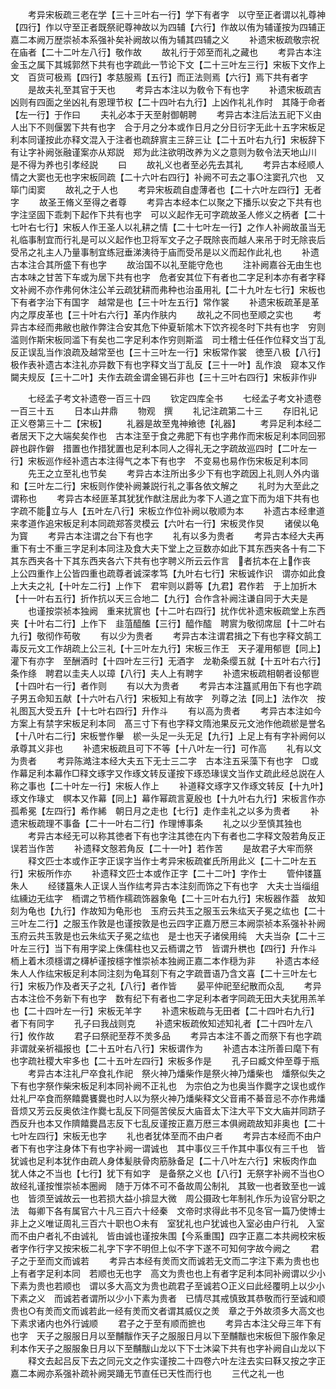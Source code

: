 <!-- { "loadSidebar": true } -->
　　考异宋板疏三老在学【三十三叶右一行】学下有者字　以守至正者谓以礼尊神【四行】作以守至正者既祭祀尊神故以为四辅【六行】作故以侑为辅谨按为四辅正嘉二本阙万歴崇祯本系强补矣补阙故以侑为辅其四辅之义
　　补遗宋板疏敬宗祝在庙者【二十二叶左八行】敬作故
　　故礼行于郊至而礼之藏也
　　考异古本注金玉之属下其城郭然下共有也字疏此一节论下文【二十三叶左三行】宋板下文作上文　百货可极焉【四行】孝慈服焉【五行】而正法则焉【六行】焉下共有者字
　　是故夫礼至其官于天也
　　考异古本注以为敎令下有也字
　　补遗宋板疏吉凶则有四面之坐凶礼有恩理节权【二十四叶右九行】上凶作礼礼作时　其降于命者【左一行】于作曰
　　夫礼必本于天至射御朝聘
　　考异古本注后法五祀下义由人出下不则偃罢下共有也字　合于月之分本或作日月之分日衍字无此十五字宋板足利本同谨按此亦释文混入于注者也疏辞賔主三辞三让【二十五叶右九行】宋板辞下有让字补阙张融谨案亦从郑説　郑为此注欲明改养为义之意则为敎令法天地山川　是不得为养也引孝经説
　　曰
　　故礼义也者至必先去其礼
　　考异古本经顺人情之大窦也无也字宋板同疏【二十六叶右四行】补阙不可去之事○注窦孔穴也　又筚门闺窦
　　故礼之于人也
　　考异宋板疏自虚薄者也【二十六叶左四行】无者字
　　故圣王脩义至得之者尊
　　考异古本经本仁以聚之下播乐以安之下共有也字注坚固下乖刺下起作下共有也字　可以义起作无可字疏故圣人修义之柄者【二十七叶右七行】宋板人作王圣人以礼耕之情【二十七叶左一行】之作人补阙故虽当无礼临事制宜而行礼是可以义起作也卫将军文子之子既除丧而越人来吊于时无除丧后受吊之礼主人乃量事制宜练冠垂涕洟待于庙而受吊是以义而起作此礼也
　　补遗古本注合其所盛下有也字
　　故治国不以礼至能守危也
　　注补阙嘉谷无由生也　古本味之甘苦下车或为居下共有也字　危者安其位下有者也二字足利本亦有者字释文补阙不亦作弗何休注公羊云疏犹耕而弗种也治虽用礼【二十九叶左七行】宋板也下有者字治下有国字　越常是也【三十叶左五行】常作裳
　　补遗宋板疏革是革内之厚皮革也【三十叶右六行】革内作肤内
　　故礼之不同也至顺之实也
　　考异古本经而弗敝也敝作弊注合安其危下仲夏斩隂木下饮齐视冬时下共有也字　穷则滥则作斯宋板同滥下有矣也二字足利本作穷则斯滥　司士稽士任任作位释文当丁乱反正误乱当作浪疏及越常至也【三十三叶左一行】宋板常作裳　徳至八极【八行】极作表补遗古本注礼亦异数下有也字释文当丁乱反【三十一叶】乱作浪　窥本又作闚夫规反【三十二叶】夫作去疏金谓金锡石非也【三十三叶右四行】宋板非作丱

　　七经孟子考文补遗卷一百三十四
　　钦定四库全书
　　七经孟子考文补遗卷一百三十五
　　日本山井鼎
　　物观　撰
　　礼记注疏第二十三
　　存旧礼记正义卷第三十二【宋板】
　　礼器是故至鬼神飨徳【礼器】
　　考异足利本经二者居天下之大端矣矣作也　古本注至于食之弗肥下有也字弗作而宋板足利本同回邪辟也辟作僻　措置也作措犹置也足利本同人之得礼无之字疏故巡四时【二叶左一行】宋板巡作经补遗古本注得气之本下有也字　不变易也易作伤宋板足利本同
　　先王之立至礼也节矣
　　考异古本注所出多少下有也字疏因上礼则人外内谐和【三叶左二行】宋板则作使补阙兼説行礼之事各依文解之
　　礼时为大至此之谓称也
　　考异古本经匪革其犹犹作猷注居此为孝下人道之宜下而为俎下共有也字疏不能立与人【五叶左八行】宋板立作位补阙以敬顺为本
　　补遗古本经聿道来孝道作追宋板足利本同疏郑答灵模云【六叶右一行】宋板灵作炅
　　诸侯以龟为寳
　　考异古本注谓之台下有也字
　　礼有以多为贵者
　　考异古本经大夫再重下有士不重三字足利本同注及食大夫下堂上之豆数亦如此下其东西夹各十有二下其东西夹各十下其东西夹各六下共有也字聘义所云云作言　者抗本在上作丧　上公四重作上公皆四重也疏尊者诚深孝笃【九叶右七行】宋板诚作识　谓亦如此食上大夫之礼【十叶左二行】上作下　君牢则以爵等【九君】君作若　于上加折木【十一叶右五行】折作抗以天三合地二【九行】合作含补阙注谦自同于大夫是
　　也谨按崇祯本独阙　重来扰賔也【十二叶右四行】扰作优补遗宋板疏堂上东西夹【十叶右二行】上作下　韭菹醯醢【三行】醯作醓　聘賔为敬彻席屈【十二叶右九行】敬彻作苟敬
　　有以少为贵者
　　考异古本注谓君揖之下有也字释文鹄工毒反元文工作胡疏上公三礼【十三叶左九行】宋板三作王　天子灌用郁鬯【同上】灌下有亦字　至酬酒时【十四叶左三行】无酒字　龙勒条缨五就【十五叶右六行】条作绦　聘君以圭夫人以璋【八行】夫人上有聘字
　　补遗宋板疏相朝者设郁鬯【十四叶右一行】者作则
　　有以大为贵者
　　考异古本注簋贰用缶下有也字疏子男五命知五献【十六叶右八行】宋板知上有故字　列尊之法【同上】法作次　按礼图瓦大受五升【十七叶右四行】升作斗
　　有以高为贵者
　　考异古本注如今方案上有禁字宋板足利本同　髙三寸下有也字释文隋池果反元文池作他疏棜是誉名【十八叶右二行】宋板誉作轝　棜一头足一头无足【九行】上足上有有字补阙何以承尊其义非也
　　补遗宋板疏且可下不等【十八叶左一行】可作高
　　礼有以文为贵者
　　考异陈澔注本经大夫五下无士三二字　古本注五采藻下有也字　□或作幕足利本幕作□释文琢字又作琢文转反谨按下琢恐瑑误文当作丈疏此经总説在人称之事也【二十叶左一行】宋板人作上
　　补道释文琢字又作琢文转反【十九叶】琢文作瑑丈　幎本又作幕【同上】幕作幂疏言夏殷也【十九叶右九行】宋板言作亦孤希冕【左四行】希作絺　朝日月之走也【七行】走作圭礼之以多为贵者
　　补遗宋板疏理不事备【二十一叶右二行】作理博事条
　　礼之以少至慎其独也
　　考异古本经无可以称其徳者下有也字注其徳在内下有者也二字释文殻若角反正误若当作苦
　　补遗释文慤若角反【二十一叶】若作苦
　　是故君子大牢而祭
　　释文匹士本或作正字正误字当作士考异宋板疏崔氏所用此义【二十二叶左五行】宋板所作亦
　　补遗释文匹士本或作正字【二十二叶】字作士
　　管仲镂簋朱人
　　经镂簋朱人正误人当作纮考异古本注刻而饰之下有也字　大夫士当缁组纮纁边无纮字　栭谓之节栭作檽疏饰器象龟【二十三叶右九行】宋板器作葢　故知刻为龟也【九行】作故知为龟形也　玉府云共玉之服玉云朱纮天子冕之纮也【二十三叶左二行】之服玉作敦是也谨按敦是也云四字正嘉万厯三本阙崇祯本系强补补阙玉府云共玉敦是也云朱纮天子冕之纮也　是士也天子诸侯用纯　大夫当杂【二十三叶左三行】当下有用字梁上侏儒柱也又云栭谓之节　皆谓升栱也【四行】升作斗　栭上着木须檼谓之欂栌谨按檼字惟崇祯本独阙正嘉二本作穏为非
　　补遗古本经朱人人作纮宋板足利本同注刻为龟耳刻下有之字疏晋语乃含文喜【二十三叶左七行】宋板乃作及者天子之礼【八行】者作皆
　　晏平仲祀至纪散而众乱
　　考异古本注俭不务新下有也字　数有纪下有者也二字足利本者字同疏无田大夫犹用羔羊也【二十四叶左一行】宋板无羊字
　　补遗宋板疏与无田者【二十四叶右九行】者下有同字
　　孔子曰我战则克
　　补遗宋板疏攸知述知礼者【二十四叶左八行】攸作故
　　君子曰祭祀至荐不羙多品
　　考异古本注不善之而祭下有也字疏非谓就亲祈福报也【二十五叶右八行】宋板谓作为
　　补遗古本注所善曰麾下有也字疏社稷大牢多也【二十五叶左四行】宋板多作是
　　孔子曰臧文仲至尊于瓶
　　考异古本注礼尸卒食礼作祀　祭火神乃燔柴作是祭火神乃燔柴也　燔祭似失之下有也字祭作柴宋板足利本同补阙不正礼也　为宗伯之为也奥当作爨字之误也或作灶礼尸卒食而祭饎爨饔爨也时人以为祭火神乃燔柴释文父音甫不綦音忌不亦作弗燔音烦又芳云反奥依注作爨七乱反下同彄苦侯反大庙音太下注大平下文大庙并同跻子西反升也本又作隮饎爨昌志反下七乱反谨按正嘉万厯三本俱阙疏故知非奥也【二十七叶左四行】宋板无也字
　　礼也者犹体至而不由户者
　　考异古本经而不由户者下有也字注身体下有也字补阙一谓诚也　其中事仪三千作其中事仪有三千也　皆犹诚也足利本犹作由疏人身体髪肤骨肉筋脉备足【二十八叶左六行】宋板肉作血　犹人体之不当也【七行】犹下有如字　是备祭之义也【八行】无祭字补阙不当也○故经礼谨按惟崇祯本圈阙　随于万体不可不备故周公制礼　其致一也者致至也一诚也　皆须至诚故云一也若损大益小揜显大微　周公摄政七年制礼作乐为设官分职之法　每卿下各有属官六十凡三百六十经秦　文帝时求得此书不见冬官一篇乃使博士　非上之义唯证周礼三百六十职也○未有　室犹礼也户犹诚也入室必由户行礼　入室而不由户者礼不由诚礼　皆由诚也谨按朱围【今系重围】四字正嘉二本共阙校宋板者字作行字又按宋板二礼字下字不明但上似不字下遂不可知何字故今阙之
　　君子之于至而文而诚若
　　考异古本经有羙而文而诚若无文而二字注下素为贵也也上有者字足利本同　若顺也无也字　高文为贵也也上有者字足利本同补阙谓以少小下素为贵也若顺也　谓以多大高文为贵也疏君子至诚若○正义曰此经覆明上以少小下素之义　而诚若者谓所以少小下素为贵者　已情尽其戒慎致其恭敬而行至诚和顺　贵也○有羙而文而诚若此一经有羙而文者谓其威仪之羙　章之于外故须多大高文也　下素求诸内也外行诚顺
　　君子之于至有顺而摭也
　　考异古本注父母三年下有也字　天子之服服日月以至黼黻作天子之服服日月以下至黼黻也宋板但下服作象足利本作天子之服服象日月以下至黼黻山龙以下下士沐粱下共有也字补阙自山龙以下
　　释文去起吕反下去之同元文之作实谨按二十四卷六叶左注去实曰鞂又按之字正嘉二本阙亦系强补疏补阙哭踊无节直任已天性而行也
　　三代之礼一也
